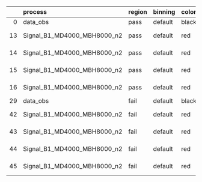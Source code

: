 |    | process                     | region   | binning   | color   | process_type   |   scale | variation   | source_filename                                                      | source_histname    | alias                       | title     |   combine_idx |     lnN |   shapes | syst_type   | direction   | variation_alias   |
|---:|:----------------------------|:---------|:----------|:--------|:---------------|--------:|:------------|:---------------------------------------------------------------------|:-------------------|:----------------------------|:----------|--------------:|--------:|---------:|:------------|:------------|:------------------|
|  0 | data_obs                    | pass     | default   | black   | DATA           |       1 | nominal     | ./histograms_for_2DAlphabet_v16//BH_Data.root                        | hpass              | Data                        | Data      |           nan | nan     |      nan | nan         | nan         | nan               |
| 13 | Signal_B1_MD4000_MBH8000_n2 | pass     | default   | red     | SIGNAL         |       1 | lumi        | ./histograms_for_2DAlphabet_v16//BH_Signal_B1_MD4000_MBH8000_n2.root | hpass              | Signal_B1_MD4000_MBH8000_n2 | BH signal |           nan |   1.016 |      nan | lnN         | nan         | nan               |
| 14 | Signal_B1_MD4000_MBH8000_n2 | pass     | default   | red     | SIGNAL         |       1 | SVM         | ./histograms_for_2DAlphabet_v16//BH_Signal_B1_MD4000_MBH8000_n2.root | hpass_SVMsyst_up   | Signal_B1_MD4000_MBH8000_n2 | BH signal |           nan | nan     |        1 | shapes      | Up          | SVMsyst           |
| 15 | Signal_B1_MD4000_MBH8000_n2 | pass     | default   | red     | SIGNAL         |       1 | SVM         | ./histograms_for_2DAlphabet_v16//BH_Signal_B1_MD4000_MBH8000_n2.root | hpass_SVMsyst_down | Signal_B1_MD4000_MBH8000_n2 | BH signal |           nan | nan     |        1 | shapes      | Down        | SVMsyst           |
| 16 | Signal_B1_MD4000_MBH8000_n2 | pass     | default   | red     | SIGNAL         |       1 | nominal     | ./histograms_for_2DAlphabet_v16//BH_Signal_B1_MD4000_MBH8000_n2.root | hpass              | Signal_B1_MD4000_MBH8000_n2 | BH signal |           nan | nan     |      nan | nan         | nan         | nan               |
| 29 | data_obs                    | fail     | default   | black   | DATA           |       1 | nominal     | ./histograms_for_2DAlphabet_v16//BH_Data.root                        | hfail              | Data                        | Data      |           nan | nan     |      nan | nan         | nan         | nan               |
| 42 | Signal_B1_MD4000_MBH8000_n2 | fail     | default   | red     | SIGNAL         |       1 | lumi        | ./histograms_for_2DAlphabet_v16//BH_Signal_B1_MD4000_MBH8000_n2.root | hfail              | Signal_B1_MD4000_MBH8000_n2 | BH signal |           nan |   1.016 |      nan | lnN         | nan         | nan               |
| 43 | Signal_B1_MD4000_MBH8000_n2 | fail     | default   | red     | SIGNAL         |       1 | SVM         | ./histograms_for_2DAlphabet_v16//BH_Signal_B1_MD4000_MBH8000_n2.root | hfail_SVMsyst_up   | Signal_B1_MD4000_MBH8000_n2 | BH signal |           nan | nan     |        1 | shapes      | Up          | SVMsyst           |
| 44 | Signal_B1_MD4000_MBH8000_n2 | fail     | default   | red     | SIGNAL         |       1 | SVM         | ./histograms_for_2DAlphabet_v16//BH_Signal_B1_MD4000_MBH8000_n2.root | hfail_SVMsyst_down | Signal_B1_MD4000_MBH8000_n2 | BH signal |           nan | nan     |        1 | shapes      | Down        | SVMsyst           |
| 45 | Signal_B1_MD4000_MBH8000_n2 | fail     | default   | red     | SIGNAL         |       1 | nominal     | ./histograms_for_2DAlphabet_v16//BH_Signal_B1_MD4000_MBH8000_n2.root | hfail              | Signal_B1_MD4000_MBH8000_n2 | BH signal |           nan | nan     |      nan | nan         | nan         | nan               |